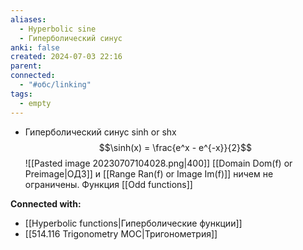 ```yaml
---
aliases:
  - Hyperbolic sine
  - Гиперболический синус
anki: false
created: 2024-07-03 22:16
parent: 
connected:
  - "#обс/linking"
tags:
  - empty
---
```




- Гиперболический синус sinh or shx 
  $$\sinh(x) = \frac{e^x - e^{-x}}{2}$$
  ![[Pasted image 20230707104028.png|400]]
  [[Domain Dom(f) or Preimage|ОДЗ]] и [[Range Ran(f) or Image Im(f)]] ничем не ограничены. Функция [[Odd functions]]
  













**Connected with:**
- [[Hyperbolic functions|Гиперболические функции]]
- [[514.116 Trigonometry MOC|Тригонометрия]]

